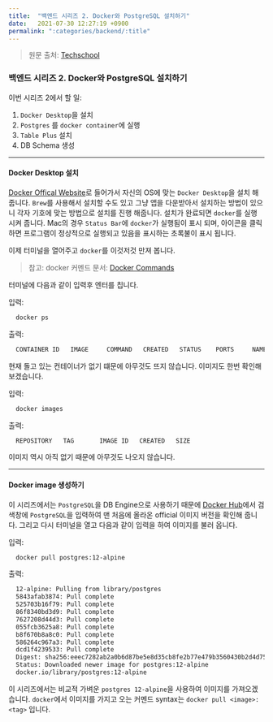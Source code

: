 ```yaml
---
title:  "백엔드 시리즈 2. Docker와 PostgreSQL 설치하기"
date:   2021-07-30 12:27:19 +0900
permalink: ":categories/backend/:title"
---
```


> 원문 출처: [Techschool](https://www.youtube.com/watch?v=rx6CPDK_5mU&list=PLy_6D98if3ULEtXtNSY_2qN21VCKgoQAE&ab_channel=TECHSCHOOL "Tech School")

### 백엔드 시리즈 2. Docker와 PostgreSQL 설치하기

이번 시리즈 2에서 할 일:
1. `Docker Desktop`을 설치
2. `Postgres` 를 `docker container`에 실행
3. `Table Plus` 설치
4. DB Schema 생성

---
#### Docker Desktop 설치

[Docker Offical Website](https://www.docker.com/products/docker-desktop)로 들어가서 자신의 OS에 맞는 `Docker Desktop`을 설치 해 줍니다. `Brew`를 사용해서 설치할 수도 있고 그냥 앱을 다운받아서 설치하는 방법이 있으니 각자 기호에 맞는 방법으로 설치를 진행 해줍니다. 설치가 완료되면 `docker`를 실행 시켜 줍니다. Mac의 경우 `Status Bar`에 `docker`가 실행됨이 표시 되며, 아이콘을 클릭하면 프로그램이 정상적으로 실행되고 있음을 표시하는 초록불이 표시 됩니다.

이제 터미널을 열어주고 `docker`를 이것저것 만져 봅니다. 

> 참고: docker 커멘드 문서: [Docker Commands](https://docs.docker.com/engine/reference/commandline/ps/)

터미널에 다음과 같이 입력후 엔터를 칩니다.

입력:

  ```zsh
    docker ps
  ```

출력:

  ```zsh
    CONTAINER ID   IMAGE     COMMAND   CREATED   STATUS    PORTS     NAMES
  ```

현재 돌고 있는 컨테이너가 없기 떄문에 아무것도 뜨지 않습니다. 이미지도 한번 확인해 보겠습니다.

입력:

  ```zsh
    docker images
  ```

출력:

  ```zsh
    REPOSITORY   TAG       IMAGE ID   CREATED   SIZE
  ```

이미지 역시 아직 없기 때문에 아무것도 나오지 않습니다.

---

#### Docker image 생성하기

이 시리즈에서는 `PostgreSQL`을 DB Engine으로 사용하기 때문에 [Docker Hub](https://hub.docker.com/)에서 검색창에 `PostgreSQL`을 입력하여 맨 처음에 올라온 official 이미지 버전을 확인해 줍니다. 그리고 다시 터미널을 열고 다음과 같이 입력을 하여 이미지를 불러 옵니다.

입력:

  ```zsh
    docker pull postgres:12-alpine
  ```

출력:

  ```zsh
    12-alpine: Pulling from library/postgres
    5843afab3874: Pull complete 
    525703b16f79: Pull complete 
    86f8340bd3d9: Pull complete 
    7627208d44d3: Pull complete 
    055fcb3625a8: Pull complete 
    b8f670b8a8c0: Pull complete 
    586264c967a3: Pull complete 
    dcd1f4239533: Pull complete 
    Digest: sha256:eeec7282ab2a0b6d87be5e8d35cb8fe2b77e479b3560430b2d4d75fe254389e5
    Status: Downloaded newer image for postgres:12-alpine
    docker.io/library/postgres:12-alpine
  ```

이 시리즈에서는 비교적 가벼운 `postgres 12-alpine`을 사용하여 이미지를 가져오겠습니다. `docker`에서 이미지를 가지고 오는 커멘드 syntax는 `docker pull <image>:<tag>` 입니다.

